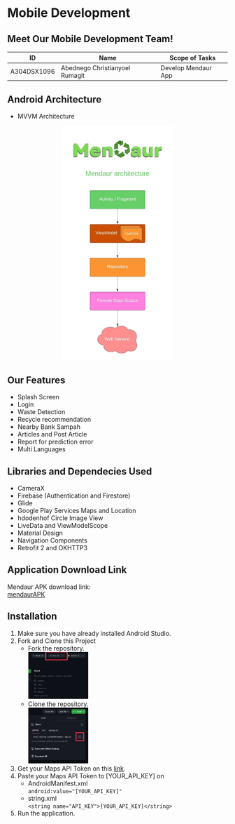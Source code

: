 # Mobile Development

## Meet Our Mobile Development Team!
| ID | Name | Scope of Tasks  |
| ----------| --- | ---------- |
| A304DSX1096 | Abednego Christianyoel Rumagit | Develop Mendaur App |

## Android Architecture
- MVVM Architecture
<p align="center">
   <img src="assets/MVVM Mendaur.jpeg"  width="50%" height="50%">
</p>

## Our Features
- Splash Screen
- Login
- Waste Detection
- Recycle recommendation
- Nearby Bank Sampah
- Articles and Post Article
- Report for prediction error
- Multi Languages

## Libraries and Dependecies Used
- CameraX
- Firebase (Authentication and Firestore)
- Glide
- Google Play Services Maps and Location
- hdodenhof Circle Image View
- LiveData and ViewModelScope
- Material Design
- Navigation Components
- Retrofit 2 and OKHTTP3

## Application Download Link
Mendaur APK download link: <br/>
[mendaurAPK](https://drive.google.com/file/d/16uyQGY4ysvd5p9uPRLPdoDVXqxMaI4SI/view?usp=sharing)

## Installation
1. Make sure you have already installed Android Studio.
2. Fork and Clone this Project
   - Fork the repository. <br/> <img src="assets/fork-screenshot.jpg"   width="30%" height="30%">
   - Clone the repository. <br/> <img src="assets/clone-screenshot.jpg"   width="30%" height="30%">
3. Get your Maps API Token on this [link](https://console.cloud.google.com/).
4. Paste your Maps API Token to [YOUR_API_KEY] on
   - AndroidManifest.xml <br/> 
   `android:value="[YOUR_API_KEY]"`
   - string.xml <br/>
   `<string name="API_KEY">[YOUR_API_KEY]</string>`
5. Run the application.

